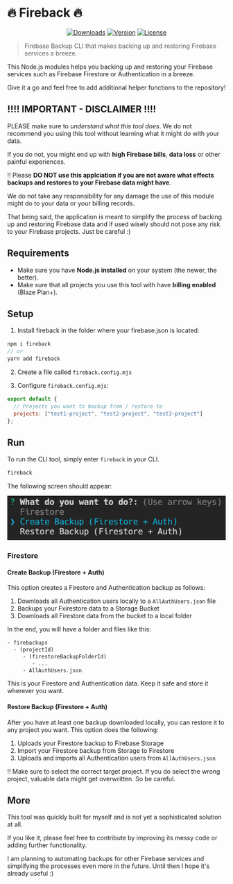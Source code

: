 # 🔥 Fireback 🔥

<p align="center">
  <a href="https://www.npmjs.com/package/fireback"><img src="https://badgen.net/npm/dm/fireback" alt="Downloads"></a>
  <a href="https://www.npmjs.com/package/fireback"><img src="https://badgen.net/npm/v/fireback" alt="Version"></a>
  <a href="https://www.npmjs.com/package/fireback"><img src="https://badgen.net/npm/license/fireback" alt="License"></a>
 </p>
</p>

> Firebase Backup CLI that makes backing up and restoring Firebase services a breeze.

This Node.js modules helps you backing up and restoring your Firebase services such as Firebase Firestore or Authentication in a breeze.

Give it a go and feel free to add additional helper functions to the repository!

## ‼️‼️ IMPORTANT - DISCLAIMER ‼️‼️

PLEASE make sure to _understand what this tool does_. We do not recommend you using this tool without learning what it might do with your data.

If you do not, you might end up with **high Firebase bills**, **data loss** or other painful experiences.

‼️ Please **DO NOT use this applciation if you are not aware what effects backups and restores to your Firebase data might have**.

We do not take any responsibility for any damage the use of this module might do to your data or your billing records.

That being said, the application is meant to simplify the process of backing up and restoring Firebase data and if used wisely should not pose any risk to your Firebase projects. Just be careful :)

## Requirements

- Make sure you have **Node.js installed** on your system (the newer, the better).
- Make sure that all projects you use this tool with have **billing enabled** (Blaze Plan+).

## Setup

1. Install fireback in the folder where your firebase.json is located:

```js
npm i fireback
// or
yarn add fireback
```

2. Create a file called `fireback.config.mjs`

3. Configure `fireback.config.mjs`:

```js
export default {
  // Projects you want to backup from / restore to
  projects: ["test1-project", "test2-project", "test3-project"]
};
```

## Run

To run the CLI tool, simply enter `fireback` in your CLI.

```bash
fireback
```

The following screen should appear:

![startscreen](https://github.com/lupas/fireback/blob/master/docs/startscreen.png?raw=true "Start Screen")

### Firestore

#### Create Backup (Firestore + Auth)

This option creates a Firestore and Authentication backup as follows:

1. Downloads all Authentication users locally to a `AllAuthUsers.json` file
2. Backups your Fxirestore data to a Storage Bucket
3. Downloads all Firestore data from the bucket to a local folder

In the end, you will have a folder and files like this:

```
- firebackups
  - (projectId)
     - (firestoreBackupFolderId)
        - ...
     - AllAuthUsers.json
```

This is your Firestore and Authentication data. Keep it safe and store it wherever you want.

#### Restore Backup (Firestore + Auth)

After you have at least one backup downloaded locally, you can restore it to any project you want. This option does the following:

1. Uploads your Firestore backup to Firebase Storage
2. Import your Firestore backup from Storage to Firestore
3. Uploads and imports all Authentication users from `AllAuthUsers.json`

‼️ Make sure to select the correct target project. If you do select the wrong project, valuable data might get overwritten. So be careful.

## More

This tool was quickly built for myself and is not yet a sophisticated solution at all.

If you like it, please feel free to contribute by improving its messy code or adding further functionality.

I am planning to automating backups for other Firebase services and simplifying the processes even more in the future. Until then I hope it's already useful :)
